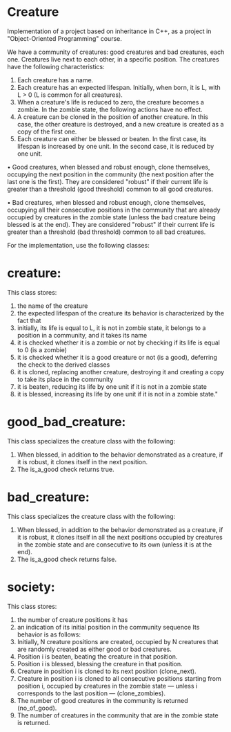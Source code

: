 # Creature
Implementation of a project based on inheritance in C++, as a project in "Object-Oriented Programming" course.


We have a community of creatures: good creatures and bad creatures, each one. Creatures live next to each other, in a specific position. 
The creatures have the following characteristics:
1. Each creature has a name.
2. Each creature has an expected lifespan. Initially, when born, it is L, with L > 0 (L is common for all creatures).
3. When a creature's life is reduced to zero, the creature becomes a zombie. In the zombie state, the following actions have no effect.
4. A creature can be cloned in the position of another creature. In this case, the other creature is destroyed, and a new creature is created as a copy of the first one.
5. Each creature can either be blessed or beaten. In the first case, its lifespan is increased by one unit. In the second case, it is reduced by one unit.

• Good creatures, when blessed and robust enough, clone themselves, occupying the next position in the community (the next position after the last one is the first). They are considered "robust" if their current life is greater than a threshold (good threshold) common to all good creatures.

• Bad creatures, when blessed and robust enough, clone themselves, occupying all their consecutive positions in the community that are already occupied by creatures in the zombie state (unless the bad creature being blessed is at the end). They are considered "robust" if their current life is greater than a threshold (bad threshold) common to all bad creatures.


For the implementation, use the following classes:

# creature: 
This class stores:
1. the name of the creature
2. the expected lifespan of the creature
its behavior is characterized by the fact that
1. initially, its life is equal to L, it is not in zombie state, it belongs to a position in a community, and it takes its name
2. it is checked whether it is a zombie or not by checking if its life is equal to 0 (is a zombie)
3. it is checked whether it is a good creature or not (is a good), deferring the check to the derived classes
4. it is cloned, replacing another creature, destroying it and creating a copy to take its place in the community
5. it is beaten, reducing its life by one unit if it is not in a zombie state
6. it is blessed, increasing its life by one unit if it is not in a zombie state."

# good_bad_creature: 
This class specializes the creature class with the following:
1. When blessed, in addition to the behavior demonstrated as a creature, if it is robust, it clones itself in the next position.
2. The is_a_good check returns true.

# bad_creature: 
This class specializes the creature class with the following:
1. When blessed, in addition to the behavior demonstrated as a creature, if it is robust, it clones itself in all the next positions occupied by creatures in the zombie state and are consecutive to its own (unless it is at the end).
2. The is_a_good check returns false.

# society:
This class stores:
1. the number of creature positions it has
2. an indication of its initial position in the community sequence
Its behavior is as follows:
1. Initially, N creature positions are created, occupied by N creatures that are randomly created as either good or bad creatures.
2. Position i is beaten, beating the creature in that position.
3. Position i is blessed, blessing the creature in that position.
4. Creature in position i is cloned to its next position (clone_next).
5. Creature in position i is cloned to all consecutive positions starting from position i, occupied by creatures in the zombie state — unless i corresponds to the last position — (clone_zombies).
6. The number of good creatures in the community is returned (no_of_good).
7. The number of creatures in the community that are in the zombie state is returned.

